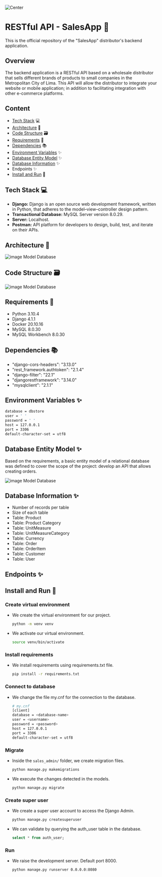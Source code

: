 ![Center](https://capacitacion.uc.cl/images/noticias/gestion-de-bodegas.jpg)

# RESTful API - SalesApp 👷

This is the official repository of the "SalesApp" distributor's backend application.
  
## Overview

The backend application is a RESTful API based on a wholesale distributor that sells different brands of products to small companies in the Metropolitan City of Lima. This API will allow the distributor to integrate your website or mobile application; in addition to facilitating integration with other e-commerce platforms.

## Content

* [Tech Stack](#techstack) :computer:
* [Architecture](#architecture) :bank:
* [Code Structure](#code_structure) :card_file_box:
* [Requirements](#requirements) 📝
* [Dependencies](#dependencies) :books:
* [Environment Variables](#env) :sparkles:
* [Database Entity Model](#dbmodel) :sparkles:
* [Database Information](#dbinfo) :sparkles:
* Endpoints :sparkles:
* [Install and Run](#install_run) 🚀

<a name="techstack"></a>
## Tech Stack :computer:
- **Django:** Django is an open source web development framework, written in Python, that adheres to the model–view–controller design pattern.
- **Transactional Database:** MySQL Server version 8.0.29.
- **Server:** Localhost.
- **Postman:** API platform for developers to design, build, test, and iterate on their APIs.

<a name="architecture"></a>
## Architecture :bank:

![image Model Database](https://github.com/sharon1160/sales-app/blob/main/imgs/arquitecture_diagram.PNG)

<a name="code_structure"></a>
## Code Structure :card_file_box:

![image Model Database](https://github.com/sharon1160/sales-app/blob/main/imgs/code_structure.PNG)

<a name="requirements"></a>
## Requirements 📝

* Python 3.10.4
* Django 4.1.1
* Docker 20.10.16
* MySQL 8.0.30
* MySQL Workbench 8.0.30

<a name="dependencies"></a>
## Dependencies :books:

* "django-cors-headers": "3.13.0"
* "rest_framework.authtoken": "2.1.4" 
* "django-filter": "22.1"
* "djangorestframework": "3.14.0"
* "mysqlclient": "2.1.1"

<a name="env"></a>
## Environment Variables :sparkles:

```bash
database = dbstore
user = ' '
password = ' '
host = 127.0.0.1
port = 3306
default-character-set = utf8
```

<a name="dbmodel"></a>
## Database Entity Model :sparkles:

Based on the requirements, a basic entity model of a relational database was defined to cover the scope of the project: develop an API that allows creating orders.

![image Model Database](https://github.com/sharon1160/sales-app/blob/main/imgs/db_diagram.png)

<a name="dbinfo"></a>
## Database Information :sparkles:

* Number of records per table
* Size of each table
* Table: Product
* Table: Product Category
* Table: UnitMeasure
* Table: UnitMeasureCategory
* Table: Currency
* Table: Order
* Table: OrderItem
* Table: Customer
* Table: User

## Endpoints :sparkles:


<a name="install_run"></a>
## Install and Run 🚀

### Create virtual environment

* We create the virtual environment for our project.

  ```bash 
  python -m venv venv
  ````
* We activate our virtual environment.

  ```bash
  source venv/bin/activate
  ````
### Install requirements

* We install requirements using requirements.txt file.

  ```bash
  pip install -r requirements.txt
  ````

### Connect to database

* We change the file my.cnf for the connection to the database.

  ```bash
  # my.cnf
  [client]
  database = <database-name>
  user = <username>
  password = <password>
  host = 127.0.0.1
  port = 3306
  default-character-set = utf8
  ````
### Migrate

* Inside the `sales_admin/` folder, we create migration files.

  ```bash
  python manage.py makemigrations
  ````
* We execute the changes detected in the models.

  ```bash
  python manage.py migrate
  ````
### Create super user

* We create a super user account to access the Django Admin.

   ```bash
   python manage.py createsuperuser
   ````
* We can validate by querying the auth_user table in the database.

  ```sql
  select * from auth_user;
  ````
### Run

* We raise the development server. Default port 8000.

  ```bash
  python manage.py runserver 0.0.0.0:8080
  ````

